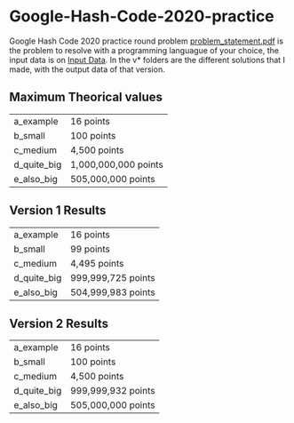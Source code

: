 # Google-Hash-Code-2020-practice
Google Hash Code 2020 practice round problem
<a href="https://github.com/Javiito32/Google-Hash-Code-2020-practice/blob/master/problem_statement.pdf">problem_statement.pdf</a> is the problem to resolve with a programming languague of your choice, the input data is on <a href="https://github.com/Javiito32/Google-Hash-Code-2020-practice/tree/master/Input%20Data">Input Data</a>.
In the v* folders are the different solutions that I made, with the output data of that version.
## Maximum Theorical values
<table>
  <tr>
    <td>
      a_example
    </td>
    <td>
      16 points
    </td>
  </tr>
  <tr>
    <td>
      b_small
    </td>
    <td>
      100 points
    </td>
  </tr>
  <tr>
    <td>
      c_medium
    </td>
    <td>
      4,500 points
    </td>
  </tr>
  <tr>
    <td>
      d_quite_big
    </td>
    <td>
      1,000,000,000 points
    </td>
  </tr>
  <tr>
    <td>
      e_also_big
    </td>
    <td>
      505,000,000 points
    </td>
  </tr>
</table>

## Version 1 Results
<table>
  <tr>
    <td>
      a_example
    </td>
    <td>
      16 points
    </td>
  </tr>
  <tr>
    <td>
      b_small
    </td>
    <td>
      99 points
    </td>
  </tr>
  <tr>
    <td>
      c_medium
    </td>
    <td>
      4,495 points
    </td>
  </tr>
  <tr>
    <td>
      d_quite_big
    </td>
    <td>
      999,999,725 points
    </td>
  </tr>
  <tr>
    <td>
      e_also_big
    </td>
    <td>
      504,999,983 points
    </td>
  </tr>
</table>

## Version 2 Results
<table>
  <tr>
    <td>
      a_example
    </td>
    <td>
      16 points
    </td>
  </tr>
  <tr>
    <td>
      b_small
    </td>
    <td>
      100 points
    </td>
  </tr>
  <tr>
    <td>
      c_medium
    </td>
    <td>
      4,500 points
    </td>
  </tr>
  <tr>
    <td>
      d_quite_big
    </td>
    <td>
      999,999,932 points
    </td>
  </tr>
  <tr>
    <td>
      e_also_big
    </td>
    <td>
      505,000,000 points
    </td>
  </tr>
</table>

